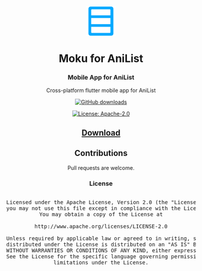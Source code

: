 <div align="center">

<img src="./.github/assets/logo.png" alt="Moku logo" title="Moku logo" width="80"/>
</a>

# Moku for AniList

### Mobile App for AniList
Cross-platform flutter mobile app for AniList

[![GitHub downloads](https://img.shields.io/github/downloads/Maclean-D/Moku/total?label=downloads&labelColor=27303D&color=0D1117&logo=github&logoColor=FFFFFF&style=flat)](https://github.com/Maclean-D/Moku/releases)

[![License: Apache-2.0](https://img.shields.io/github/license/Maclean-D/Moku?labelColor=27303D&color=0877d2)](/LICENSE)

## [Download](https://github.com/Maclean-D/Moku/releases)

## Contributions

Pull requests are welcome.

### License

<pre>

Licensed under the Apache License, Version 2.0 (the "License");
you may not use this file except in compliance with the License.
You may obtain a copy of the License at

http://www.apache.org/licenses/LICENSE-2.0

Unless required by applicable law or agreed to in writing, software
distributed under the License is distributed on an "AS IS" BASIS,
WITHOUT WARRANTIES OR CONDITIONS OF ANY KIND, either express or implied.
See the License for the specific language governing permissions and
limitations under the License.
</pre>

</div>
